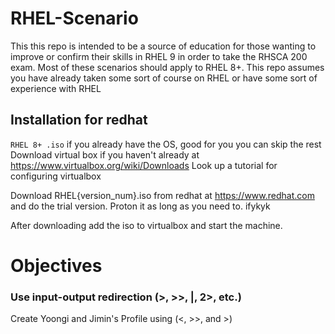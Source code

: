 # RHEL-Scenario
This this repo is intended to be a source of education for those wanting to improve or confirm their skills in RHEL 9
in order to take the RHSCA 200 exam.
Most of these scenarios should apply to RHEL 8+.
This repo assumes you have already taken some sort of course on RHEL or have some sort of experience with RHEL

## Installation for redhat
`RHEL 8+ .iso`
if you already have the OS, good for you you can skip the rest
Download virtual box if you haven't already at https://www.virtualbox.org/wiki/Downloads
Look up a tutorial for configuring virtualbox

Download RHEL{version_num}.iso from redhat at https://www.redhat.com
and do the trial version. Proton it as long as you need to. ifykyk

After downloading add the iso to virtualbox and start the machine.

# Objectives
<!--
## Understand and use essential tools
Scenario 1 -
### Access a shell prompt and issue commands with correct syntax
Scenario 1 -
-->

### Use input-output redirection (>, >>, |, 2>, etc.)
Create Yoongi and Jimin's Profile using (<, >>, and >)
<!--
### Use grep and regular expressions to analyze text
### Access remote systems using SSH
-->
